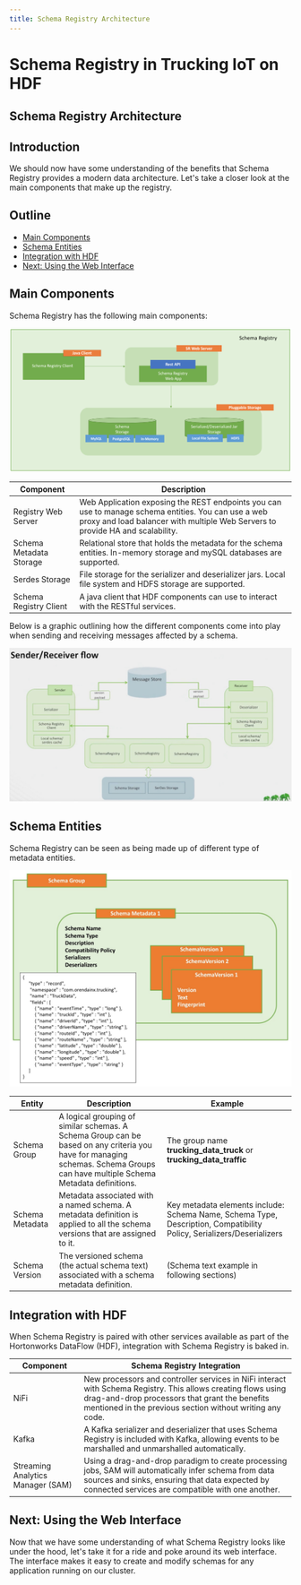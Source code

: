```yaml
---
title: Schema Registry Architecture
---
```


# Schema Registry in Trucking IoT on HDF

## Schema Registry Architecture

## Introduction

We should now have some understanding of the benefits that Schema Registry provides a modern data architecture.  Let's take a closer look at the main components that make up the registry.


## Outline

-   [Main Components](#main-components)
-   [Schema Entities](#schema-entities)
-   [Integration with HDF](#integration-with-hdf)
-   [Next: Using the Web Interface](#next-using-the-web-interface)


## Main Components

Schema Registry has the following main components:

![Schema Registry Architecture](assets/sr-architecture.jpg)

Component | Description
--- | ---
Registry Web Server | Web Application exposing the REST endpoints you can use to manage schema entities. You can use a web proxy and load balancer with multiple Web Servers to provide HA and scalability.
Schema Metadata Storage | Relational store that holds the metadata for the schema entities. In-memory storage and mySQL databases are supported.
Serdes Storage | File storage for the serializer and deserializer jars. Local file system and HDFS storage are supported.
Schema Registry Client | A java client that HDF components can use to interact with the RESTful services.

Below is a graphic outlining how the different components come into play when sending and receiving messages affected by a schema.

![Schema Registry Sender and Receiver Flow](assets/sr-sender-receiver-flow.jpg)

## Schema Entities

Schema Registry can be seen as being made up of different type of metadata entities.

![Schema Registry Entities](assets/sr-entities.jpg)

Entity | Description | Example
--- | --- | ---
Schema Group | A logical grouping of similar schemas. A Schema Group can be based on any criteria you have for managing schemas.  Schema Groups can have multiple Schema Metadata definitions. | The group name **trucking_data_truck** or **trucking_data_traffic**
Schema Metadata	| Metadata associated with a named schema. A metadata definition is applied to all the schema versions that are assigned to it. | Key metadata elements include: Schema Name, Schema Type, Description, Compatibility Policy, Serializers/Deserializers
Schema Version | The versioned schema (the actual schema text) associated with a schema metadata definition. | (Schema text example in following sections)


## Integration with HDF

When Schema Registry is paired with other services available as part of the Hortonworks DataFlow (HDF), integration with Schema Registry is baked in.

Component | Schema Registry Integration
--- | ---
NiFi | New processors and controller services in NiFi interact with Schema Registry.  This allows creating flows using drag-and-drop processors that grant the benefits mentioned in the previous section without writing any code.
Kafka | A Kafka serializer and deserializer that uses Schema Registry is included with Kafka, allowing events to be marshalled and unmarshalled automatically.
Streaming Analytics Manager (SAM) | Using a drag-and-drop paradigm to create processing jobs, SAM will automatically infer schema from data sources and sinks, ensuring that data expected by connected services are compatible with one another.


## Next: Using the Web Interface

Now that we have some understanding of what Schema Registry looks like under the hood, let's take it for a ride and poke around its web interface.  The interface makes it easy to create and modify schemas for any application running on our cluster.
